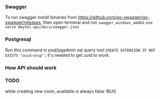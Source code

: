 ### Swagger
To run swagger install binaries from https://github.com/go-swagger/go-swagger/releases, then open terminal and run `swagger_windows_amd64.exe serve Heytel-api/docs/swagger.json` 

### Postgresql

Run this command in psql/pgadmin sql query tool `CREATE EXTENSION IF NOT EXISTS "uuid-ossp";` it's needed to get uuid to work.


### How API should work


### TODO
while creating new room, available is always false !BUG